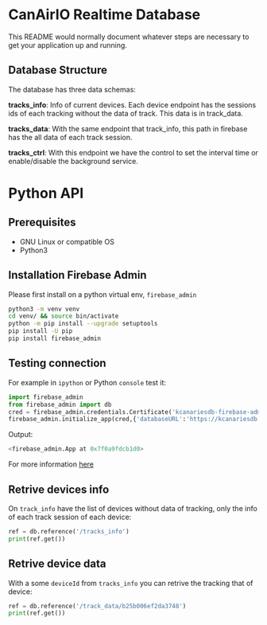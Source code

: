 # CanAirIO Realtime Database #

This README would normally document whatever steps are necessary to get your application up and running.

## Database Structure

The database has three data schemas:

**tracks_info**: Info of current devices. Each device endpoint has the sessions ids of each tracking without the data of track. This data is in track_data.  

**tracks_data**: With the same endpoint that track_info, this path in firebase has the all data of each track session.  

**tracks_ctrl**: With this endpoint we have the control to set the interval time or enable/disable the background service.

# Python API

## Prerequisites

- GNU Linux or compatible OS
- Python3

## Installation Firebase Admin

Please first install on a python virtual env, `firebase_admin`

```bash
python3 -m venv venv
cd venv/ && source bin/activate
python -m pip install --upgrade setuptools
pip install -U pip
pip install firebase_admin
```

## Testing connection

For example in `ipython` or Python `console` test it:

```python
import firebase_admin
from firebase_admin import db
cred = firebase_admin.credentials.Certificate('kcanariesdb-firebase-admin.json')
firebase_admin.initialize_app(cred,{'databaseURL':'https://kcanariesdb.firebaseio.com/'})
```

Output:

```python
<firebase_admin.App at 0x7f0a9fdcb1d0>
```

For more information [here](https://firebase.google.com/docs/admin/setup#python)

## Retrive devices info

On `track_info` have the list of devices without data of tracking, only the info of each track session of each device:

```python
ref = db.reference('/tracks_info')
print(ref.get())
```

## Retrive device data

With a some `deviceId` from `tracks_info` you can retrive the tracking that of device:

```python
ref = db.reference('/track_data/b25b006ef2da3748')
print(ref.get())
```

